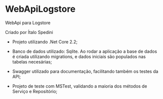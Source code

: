 # WebApiLogstore
WebApi para Logstore

Criado por Ítalo Spedini

- Projeto utilizando .Net Core 2.2;

- Banco de dados utilizado: Sqlite. Ao rodar a aplicação a base de dados é criada utilizando migrations, e dados iniciais são populados nas tabelas necesárias;

- Swagger utilizado para documentação, facilitando também os testes da API;

- Projeto de teste com MSTest, validando a maioria dos métodos de Serviço e Repositório;
